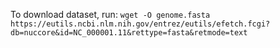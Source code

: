 To download dataset, run: `wget -O genome.fasta https://eutils.ncbi.nlm.nih.gov/entrez/eutils/efetch.fcgi?db=nuccore&id=NC_000001.11&rettype=fasta&retmode=text`

